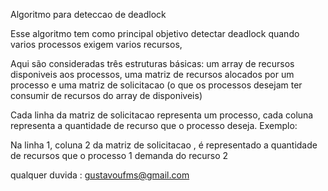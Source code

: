 Algoritmo para deteccao de deadlock

Esse algoritmo tem como principal objetivo detectar deadlock quando varios processos exigem varios recursos,

Aqui são consideradas três estruturas básicas: um array de recursos disponiveis aos processos,
uma matriz de recursos alocados por um processo e uma matriz de solicitacao (o que os processos desejam ter consumir de recursos do array
de disponiveis)

Cada linha da matriz de solicitacao representa um processo, cada coluna representa a quantidade de recurso que o processo deseja. Exemplo:

Na linha 1, coluna 2 da matriz de solicitacao , é representado a quantidade de recursos que o processo 1 demanda do recurso 2

qualquer duvida : gustavoufms@gmail.com

